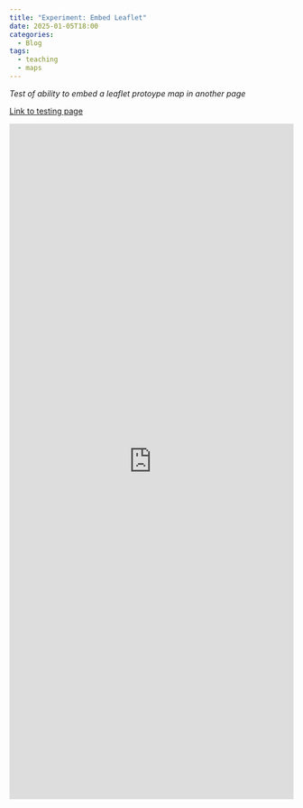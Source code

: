 ```yaml
---
title: "Experiment: Embed Leaflet"
date: 2025-01-05T18:00
categories:
  - Blog
tags:
  - teaching
  - maps
---
```

*Test of ability to embed a leaflet protoype map in another page*

[Link to testing page](https://kristinallarsen.github.io/leaflet/index.html)
  
<iframe width="100%" height="1200" frameBorder="0" src="https://kristinallarsen.github.io/leaflet/"></iframe>


